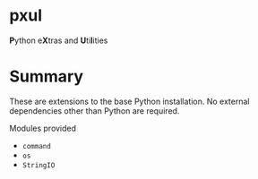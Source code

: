 pxul
====

<b>P</b>ython e<b>X</b>tras and <b>U</b>ti<b>l</b>ities


# Summary

These are extensions to the base Python installation.
No external dependencies other than Python are required.

Modules provided
  * `command`
  * `os`
  * `StringIO`
  
